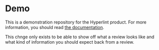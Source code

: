 # Demo

This is a demonstration repository for the Hyperlint product. For more information, you should read [the documentation](https://docs.hyperlint.com/).

This chnge only exists to be able to show off what a review looks like and what kind of information you should expect back from a review.
